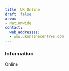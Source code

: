 ```yaml
---
title: UK Online
draft: false
areas:
- Nationwide
contact:
  web_addresses:
  - www.ukonlinecentres.com
---
```


### Information
Online

